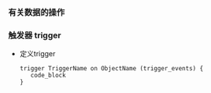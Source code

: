 ### 有关数据的操作



### 触发器 trigger

- 定义trigger

    ```
    trigger TriggerName on ObjectName (trigger_events) {
       code_block
    }
    ```

    

